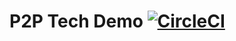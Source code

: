 # P2P Tech Demo [![CircleCI](https://circleci.com/gh/42milez/p2p-techdemo.svg?style=svg&circle-token=d96746bb95c952ba079e569f683d11478f419ebb)](https://circleci.com/gh/42milez/p2p-techdemo)
